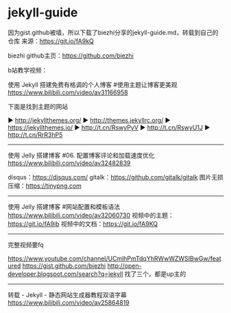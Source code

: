 # jekyll-guide
因为gist.github被墙，所以下载了biezhi分享的jekyll-guide.md，转载到自己的仓库
来源：https://git.io/fA9kQ

biezhi github主页：https://github.com/biezhi

b站教学视频：

使用 Jekyll 搭建免费有格调的个人博客 #使用主题让博客更美观
https://www.bilibili.com/video/av31166958

下面是找到主题的网站

► http://jekyllthemes.org/
► http://themes.jekyllrc.org/
► https://jekyllthemes.io/
► http://t.cn/RswyPyV
► http://t.cn/RswyU1J
► http://t.cn/RrR3hP5

--------------------------------------

使用 Jelly 搭建博客 #06. 配置博客评论和加载速度优化
https://www.bilibili.com/video/av32482839

disqus：https://disqus.com/
gitalk：https://github.com/gitalk/gitalk
图片无损压缩：https://tinypng.com

--------------------------------------

使用 Jelly 搭建博客 #网站配置和模板语法
https://www.bilibili.com/video/av32060730
视频中的主题：https://git.io/fA9ib
视频中的文档：https://git.io/fA9KQ

--------------------------------------
完整视频要fq

https://www.youtube.com/channel/UCmlhPmTdqYhRWwWZWSIBwGw/featured
https://gist.github.com/biezhi
http://open-developer.blogspot.com/search?q=jekyll
找了三个，都是up主的

--------------------------------------

转载 - Jekyll - 静态网站生成器教程双语字幕
https://www.bilibili.com/video/av25864819
